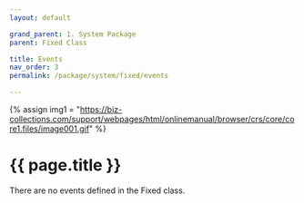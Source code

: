 ```yaml
---
layout: default

grand_parent: 1. System Package
parent: Fixed Class

title: Events
nav_order: 3
permalink: /package/system/fixed/events

---
```

{% assign img1 = "https://biz-collections.com/support/webpages/html/onlinemanual/browser/crs/core/core1.files/image001.gif" %}


# {{ page.title }}

There are no events defined in the Fixed class.